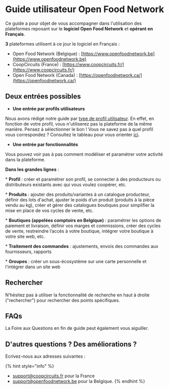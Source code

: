 # Guide utilisateur Open Food Network

Ce guide a pour objet de vous accompagner dans l'utilisation des plateformes reposant sur le **logiciel Open Food Network** et **opérant en Français**. 

**3** plateformes utilisent à ce jour le logiciel en Français :

- Open Food Network \(Belgique\) : [https://www.openfoodnetwork.be](https://www.openfoodnetwork.be)  
- CoopCircuits \(France\) : [https://www.coopcircuits.fr/](https://www.coopcircuits.fr/)  
- Open Food Network \(Canada\) : [https://openfoodnetwork.ca/](https://openfoodnetwork.ca/)  


## Deux entrées possibles

* **Une entrée par profils utilisateurs**

Nous avons rédigé notre guide par [type de profil utilisateur](https://ofn-user-guide.gitbook.io/guide-utilisateur-open-food-network/fonctionnalites-standards/votre-profil/types-de-package). En effet, en fonction de votre profil, vous n'utiliserez pas la plateforme de la même manière. Pensez à sélectionner le bon ! Vous ne savez pas à quel profil vous correspondez ? Consultez le tableau pour vous orienter [ici](les-differents-profils-utilisateurs/).

* **Une entrée par fonctionnalités**

Vous pouvez voir pas à pas comment modéliser et paramétrer votre activité dans la plateforme.

**Dans les grandes lignes** :

\* **Profil** : créer et paramétrer son profil, se connecter à des producteurs ou distributeurs existants avec qui vous voulez coopérer, etc.  
     
\* **Produits** : ajouter des produits/variantes à un catalogue producteur, définir des lots d'achat, ajuster le poids d’un produit \(produits à la pièce vendu au kg\), créer et gérer des catalogues boutiques pour simplifier la mise en place de vos cycles de vente, etc.

\* **Boutiques \(appelées comptoirs en Belgique\)** : paramétrer les options de paiement et livraison, définir vos marges et commissions, créer des cycles de vente, restreindre l’accès à votre boutique, intégrer votre boutique à votre site web, etc.

\* **Traitement des commandes** : ajustements, envois des commandes aux fournisseurs, rapports

\* **Groupes** : créer un sous-écosystème sur une carte personnelle et l'intégrer dans un site web

## Rechercher

N'hésitez pas à utiliser la fonctionnalité de recherche en haut à droite \("rechercher"\) pour rechercher des points spécifiques.

## FAQs

La Foire aux Questions en fin de guide peut également vous aiguiller.

## D'autres questions ? Des améliorations ?

Ecrivez-nous aux adresses suivantes : 

{% hint style="info" %}
* support@coopcircuits.fr pour la France
* support@openfoodnetwork.be pour la Belgique.
{% endhint %}

